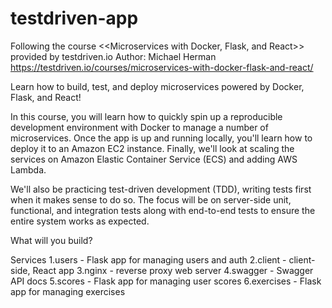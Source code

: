 # testdriven-app

Following the course <<Microservices with Docker, Flask, and React>>
provided by testdriven.io
Author: Michael Herman
https://testdriven.io/courses/microservices-with-docker-flask-and-react/

Learn how to build, test, and deploy microservices powered by Docker, Flask, and React!

In this course, you will learn how to quickly spin up a reproducible development environment with Docker to manage a number of microservices. Once the app is up and running locally, you'll learn how to deploy it to an Amazon EC2 instance. Finally, we'll look at scaling the services on Amazon Elastic Container Service (ECS) and adding AWS Lambda.

We'll also be practicing test-driven development (TDD), writing tests first when it makes sense to do so. The focus will be on server-side unit, functional, and integration tests along with end-to-end tests to ensure the entire system works as expected.

What will you build?

Services
1.users - Flask app for managing users and auth
2.client - client-side, React app
3.nginx - reverse proxy web server
4.swagger - Swagger API docs
5.scores - Flask app for managing user scores
6.exercises - Flask app for managing exercises